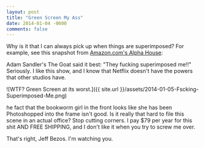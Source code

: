 ```yaml
---
layout: post
title: "Green Screen My Ass"
date: 2014-01-04 -0600
comments: false
---
```


Why is it that I can always pick up when things are superimposed?  For example, see this snapshot from [Amazon.com's Alpha House][1]:

Adam Sandler's The Goat said it best: "They fucking superimposed me!!"  Seriously.  I like this show, and I know that Netflix doesn't have the powers that other studios have.

![WTF? Green Screen at its worst.]({{ site.url }}/assets/2014-01-05-Fscking-Superimposed-Me.png)

he fact that the bookworm girl in the front looks like she has been Photoshopped into the frame isn't good.  Is it really that hard to file this scene in an actual office?  Stop cutting corners.  I pay $79 per year for this shit AND FREE SHIPPING, and I don't like it when you try to screw me over.

That's right, Jeff Bezos.  I'm watching you.

[1]: http://www.imdb.com/title/tt3012160/